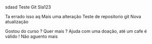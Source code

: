 sdasd
Teste Git
Sla123

Ta errado isso aq
Mais uma alteração
Teste de repositorio git
Nova atualização

Gostou do curso ? Quer mais ? Ajuda com uma doação, até um cafe é válido !
Não aguento mais 
